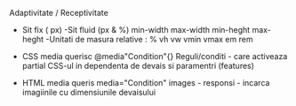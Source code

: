 Adaptivitate  / Receptivitate
- Sit fix ( px)
-Sit fluid (px & %)
  min-width
  max-width
  min-heght
  max-heght
-Unitati de masura relative : % vh vw vmin vmax em rem
- CSS media querisc  @media"Condition"{}
Reguli/conditi - care activeaza partial CSS-ul in dependenta de devais si paramentri   (features)

- HTML media queris  media="Condition"
images - responsi - incarca imagiinile cu dimensiunile devaisului

